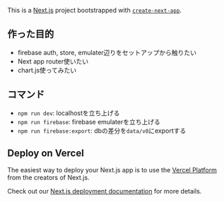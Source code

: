 This is a [Next.js](https://nextjs.org/) project bootstrapped with [`create-next-app`](https://github.com/vercel/next.js/tree/canary/packages/create-next-app).

## 作った目的
* firebase auth, store, emulater辺りをセットアップから触りたい
* Next app router使いたい
* chart.js使ってみたい

## コマンド
* `npm run dev`: localhostを立ち上げる
* `npm run firebase`: firebase emulaterを立ち上げる
* `npm run firebase:export`: dbの差分を`data/v0`にexportする

## Deploy on Vercel

The easiest way to deploy your Next.js app is to use the [Vercel Platform](https://vercel.com/new?utm_medium=default-template&filter=next.js&utm_source=create-next-app&utm_campaign=create-next-app-readme) from the creators of Next.js.

Check out our [Next.js deployment documentation](https://nextjs.org/docs/deployment) for more details.
